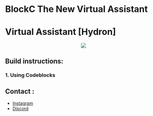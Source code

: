 # BlockC The New Virtual Assistant
# Virtual Assistant [Hydron]

<p align="center">
  <a href="https://github.com/sepehrgithub/BlockC/issues">
    <img src="https://img.shields.io/github/issues/sepehrgithub/BlockC"/> 
  </a>
</p>


## Build instructions:
  
### 1. Using Codeblocks 

## Contact :  
  - [Instagram](https://www.instagram.com/sisop.tech/)
  - [Discord](Soon...)

